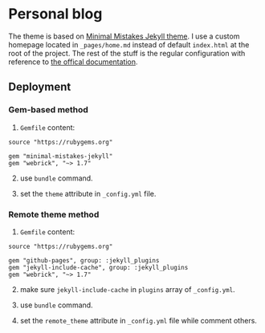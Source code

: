 # Personal blog
The theme is based on [Minimal Mistakes Jekyll theme](https://mmistakes.github.io/minimal-mistakes/). I use a custom homepage located in `_pages/home.md` instead of default `index.html` at the root of the project. The rest of the stuff is the regular configuration with reference to [the offical documentation](https://mmistakes.github.io/minimal-mistakes/docs/configuration/).

## Deployment
### Gem-based method
1. `Gemfile` content:
```
source "https://rubygems.org"

gem "minimal-mistakes-jekyll"
gem "webrick", "~> 1.7"
```

2. use `bundle` command.

3. set the `theme` attribute in `_config.yml` file.

### Remote theme method
1. `Gemfile` content:
```
source "https://rubygems.org"

gem "github-pages", group: :jekyll_plugins
gem "jekyll-include-cache", group: :jekyll_plugins
gem "webrick", "~> 1.7"
```

2. make sure `jekyll-include-cache` in `plugins` array of `_config.yml`.

3. use `bundle` command.

4. set the `remote_theme` attribute in `_config.yml` file while comment others.